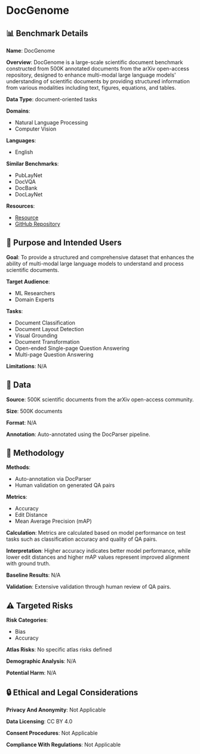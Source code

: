 # DocGenome

## 📊 Benchmark Details

**Name**: DocGenome

**Overview**: DocGenome is a large-scale scientific document benchmark constructed from 500K annotated documents from the arXiv open-access repository, designed to enhance multi-modal large language models' understanding of scientific documents by providing structured information from various modalities including text, figures, equations, and tables.

**Data Type**: document-oriented tasks

**Domains**:
- Natural Language Processing
- Computer Vision

**Languages**:
- English

**Similar Benchmarks**:
- PubLayNet
- DocVQA
- DocBank
- DocLayNet

**Resources**:
- [Resource](https://unimodal4reasoning.github.io/DocGenome_page)
- [GitHub Repository](https://github.com/UniModal4Reasoning/DocGenome)

## 🎯 Purpose and Intended Users

**Goal**: To provide a structured and comprehensive dataset that enhances the ability of multi-modal large language models to understand and process scientific documents.

**Target Audience**:
- ML Researchers
- Domain Experts

**Tasks**:
- Document Classification
- Document Layout Detection
- Visual Grounding
- Document Transformation
- Open-ended Single-page Question Answering
- Multi-page Question Answering

**Limitations**: N/A

## 💾 Data

**Source**: 500K scientific documents from the arXiv open-access community.

**Size**: 500K documents

**Format**: N/A

**Annotation**: Auto-annotated using the DocParser pipeline.

## 🔬 Methodology

**Methods**:
- Auto-annotation via DocParser
- Human validation on generated QA pairs

**Metrics**:
- Accuracy
- Edit Distance
- Mean Average Precision (mAP)

**Calculation**: Metrics are calculated based on model performance on test tasks such as classification accuracy and quality of QA pairs.

**Interpretation**: Higher accuracy indicates better model performance, while lower edit distances and higher mAP values represent improved alignment with ground truth.

**Baseline Results**: N/A

**Validation**: Extensive validation through human review of QA pairs.

## ⚠️ Targeted Risks

**Risk Categories**:
- Bias
- Accuracy

**Atlas Risks**:
No specific atlas risks defined

**Demographic Analysis**: N/A

**Potential Harm**: N/A

## 🔒 Ethical and Legal Considerations

**Privacy And Anonymity**: Not Applicable

**Data Licensing**: CC BY 4.0

**Consent Procedures**: Not Applicable

**Compliance With Regulations**: Not Applicable
